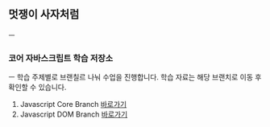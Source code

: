 ## 멋쟁이 사자처럼

ㅡ

### 코어 자바스크립트 학습 저장소

ㅡ
학습 주제별로 브랜칠르 나눠 수업을 진행합니다.
학습 자료는 해당 브랜치로 이동 후 확인할 수 있습니다.

1. Javascript Core Branch [바로가기](http://www.naver.com)
2. Javascript DOM Branch [바로가기](http://www.naver.com)

